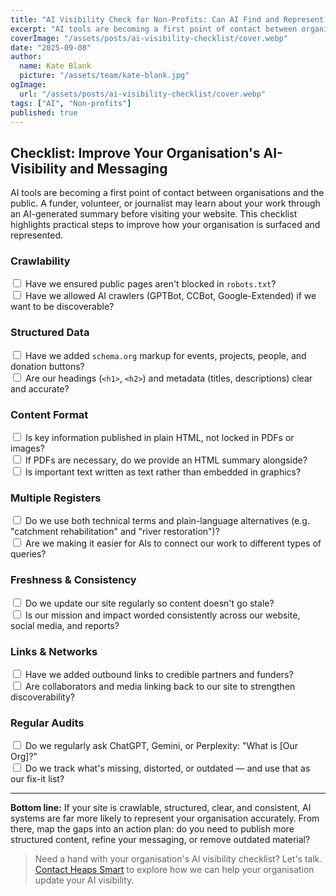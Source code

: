 ```yaml
---
title: "AI Visibility Check for Non-Profits: Can AI Find and Represent You?"
excerpt: "AI tools are becoming a first point of contact between organisations and the public. Here's a checklist to help your organisation stay visible and accurately represented."
coverImage: "/assets/posts/ai-visibility-checklist/cover.webp"
date: "2025-09-08"
author:
  name: Kate Blank
  picture: "/assets/team/kate-blank.jpg"
ogImage:
  url: "/assets/posts/ai-visibility-checklist/cover.webp"
tags: ["AI", "Non-profits"]
published: true
---
```


<style>
input[type="checkbox"]:checked + label {
  text-decoration: line-through;
  opacity: 0.6;
}

input[type="checkbox"] + label {
  cursor: pointer;
  transition: all 0.2s ease;
}
</style>

## Checklist: Improve Your Organisation's AI-Visibility and Messaging  

AI tools are becoming a first point of contact between organisations and the public. A funder, volunteer, or journalist may learn about your work through an AI-generated summary before visiting your website. This checklist highlights practical steps to improve how your organisation is surfaced and represented.  

### Crawlability  
<input type="checkbox" id="robots-txt"> <label for="robots-txt">Have we ensured public pages aren't blocked in `robots.txt`?</label>  
<input type="checkbox" id="ai-crawlers"> <label for="ai-crawlers">Have we allowed AI crawlers (GPTBot, CCBot, Google-Extended) if we want to be discoverable?</label>  

### Structured Data  
<input type="checkbox" id="schema"> <label for="schema">Have we added `schema.org` markup for events, projects, people, and donation buttons?</label>  
<input type="checkbox" id="metadata"> <label for="metadata">Are our headings (`<h1>`, `<h2>`) and metadata (titles, descriptions) clear and accurate?</label>  

### Content Format  
<input type="checkbox" id="plain-html"> <label for="plain-html">Is key information published in plain HTML, not locked in PDFs or images?</label>  
<input type="checkbox" id="pdf-summary"> <label for="pdf-summary">If PDFs are necessary, do we provide an HTML summary alongside?</label>  
<input type="checkbox" id="text-not-graphics"> <label for="text-not-graphics">Is important text written as text rather than embedded in graphics?</label>  

### Multiple Registers  
<input type="checkbox" id="technical-plain"> <label for="technical-plain">Do we use both technical terms and plain-language alternatives (e.g. "catchment rehabilitation" and "river restoration")?</label>  
<input type="checkbox" id="query-coverage"> <label for="query-coverage">Are we making it easier for AIs to connect our work to different types of queries?</label>  

### Freshness & Consistency  
<input type="checkbox" id="updates"> <label for="updates">Do we update our site regularly so content doesn't go stale?</label>  
<input type="checkbox" id="consistent-messaging"> <label for="consistent-messaging">Is our mission and impact worded consistently across our website, social media, and reports?</label>  

### Links & Networks  
<input type="checkbox" id="outbound-links"> <label for="outbound-links">Have we added outbound links to credible partners and funders?</label>  
<input type="checkbox" id="inbound-links"> <label for="inbound-links">Are collaborators and media linking back to our site to strengthen discoverability?</label>  

### Regular Audits  
<input type="checkbox" id="llm-audit"> <label for="llm-audit">Do we regularly ask ChatGPT, Gemini, or Perplexity: "What is [Our Org]?"</label>  
<input type="checkbox" id="audit-fix"> <label for="audit-fix">Do we track what's missing, distorted, or outdated — and use that as our fix-it list?</label>  

---

**Bottom line:** If your site is crawlable, structured, clear, and consistent, AI systems are far more likely to represent your organisation accurately. From there, map the gaps into an action plan: do you need to publish more structured content, refine your messaging, or remove outdated material?

> Need a hand with your organisation's AI visibility checklist? Let's talk.  
> [Contact Heaps Smart](https://heaps-smart.com/contact/) to explore how we can help your organisation update your AI visibility. 
